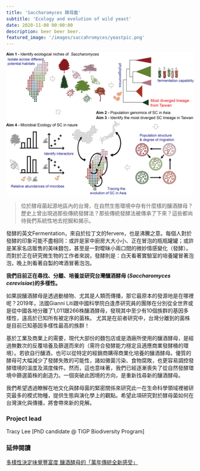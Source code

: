 ```yaml
---
title: 'Saccharomyces 酵母菌'
subtitle: 'Ecology and evolution of wild yeast'
date: 2020-11-08 00:00:00
description: beer beer beer.
featured_image: '/images/saccahromyces/yeastpic.png'
---
```


![](/images/saccahromyces/Fig1.png)

> 位於酵母菌起源地區內的台灣，在自然生態環境中存有什麼樣的釀酒酵母？歷史上曾出現過那些傳統發酵法？那些傳統發酵法被傳承了下來？這些都尚待我們系統性地去挖掘和揭示。

發酵的英文Fermentation，來自於拉丁文的fervere，也是沸騰之意。每個人對於發酵的印象可能不盡相同：或許是家中廚房大大小小、正在冒泡的瓶瓶罐罐；或許是某家名店販售的美味麵包，甚至是一對曖昧小兩口間的微妙情感變化（發酵）。而對於正在研究微生物的工作者來說，發酵則是：白天看著實驗室的培養罐冒著泡泡，晚上則看著自製的啤酒冒著泡泡。

**我們目前正在尋找、分離、培養並研究台灣釀酒酵母 (*Saccharomyces cerevisiae*)的多樣性。**

如果說釀酒酵母是透過動植物、尤其是人類而傳播，那它最原本的發源地是在哪裡呢？2019年，法國Gianni Liti跟中國科學院白逢彥研究員的團隊在分別從全世界或是從中國各地分離了1,011跟266株釀酒酵母，發現其中至少有10個族群的基因多樣性，遠高於已知所有被定序的菌株。 尤其是在前者研究中，台灣分離到的菌株是目前已知基因多樣性最高的族群！

基於工業及商業上的需要，現代大部份的麵包店或是酒廠所使用的釀酒酵母，是經過無數次的反覆培養及篩選而來的（需符合發酵能力穩定且適應商業發酵桶的環境）。若欲自行釀酒，也可以從特定的經銷商購得商業化培養的釀酒酵母。優質的酵母可大幅減少了發酵失敗的可能性，諸如黴菌污染、食物腐敗，也更容易調控發酵環境的溫度及濕度條件。然而，這也意味著，我們已經逐漸喪失了從自然發酵環境中篩選菌株的創造力。一個突破此困境的方向，是重新找尋新的釀酒酵母。

我們希望透過瞭解在地文化與酵母菌的緊密關係來研究此一在生命科學領域裡被研究最多的模式物種，提供生態與演化學上的觀點。希望此項研究對於酵母菌如何在台灣演化與傳播，將會帶來新的見解。


### Project lead

Tracy Lee [PhD candidate @ TIGP Biodiversity Program]


### 延伸閱讀

[多樣性決定味覺豐富度 釀酒酵母的「萬年傳統全新感受」](https://e-info.org.tw/node/208177)




